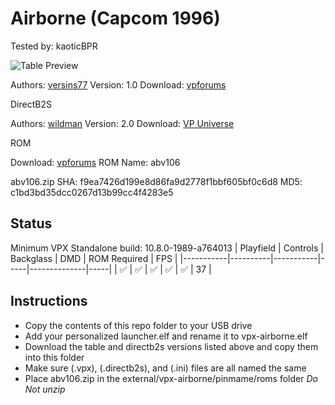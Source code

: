 # Airborne (Capcom 1996)
Tested by: kaoticBPR

![Table Preview](https://vpuniverse.com/screenshots/monthly_2023_06/airborne_cab.png.2874ca98b961638249a9e4ebfc928c74.png)

Authors: [versins77](https://vpuniverse.com/profile/29661-versins77/)
Version: 1.0
Download: [vpforums](https://vpuniverse.com/files/file/14791-airborne-capcom-1996/)

DirectB2S

Authors: [wildman](https://vpuniverse.com/profile/5-wildman/)
Version: 2.0
Download: [VP Universe](https://vpuniverse.com/files/file/2184-airbornecapcom1996/)

ROM

Download: [vpforums](https://vpuniverse.com/files/file/1281-airborne-capcom-1996-abv106/)
ROM Name: abv106

abv106.zip 
SHA: f9ea7426d199e8d86fa9d2778f1bbf605bf0c6d8
MD5: c1bd3bd35dcc0267d13b99cc4f4283e5

## Status 

Minimum VPX Standalone build: 10.8.0-1989-a764013
| Playfield | Controls | Backglass | DMD | ROM Required | FPS | 
|-----------|----------|-----------|-----|--------------|-----|
| :white_check_mark: | :white_check_mark: | :white_check_mark: | :white_check_mark: | :white_check_mark: | 37 |

## Instructions

- Copy the contents of this repo folder to your USB drive
- Add your personalized launcher.elf and rename it to vpx-airborne.elf
- Download the table and directb2s versions listed above and copy them into this folder
- Make sure (.vpx), (.directb2s), and (.ini) files are all named the same
- Place abv106.zip in the external/vpx-airborne/pinmame/roms folder *Do Not unzip*


